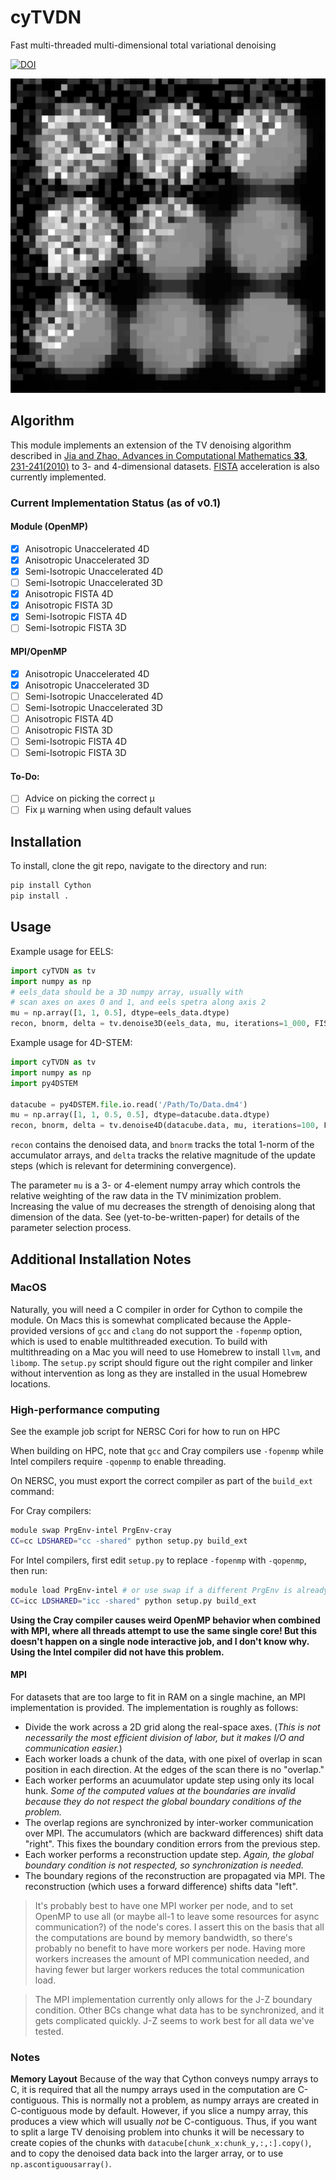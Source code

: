 # cyTVDN
Fast multi-threaded multi-dimensional total variational denoising

[![DOI](https://zenodo.org/badge/248416421.svg)](https://zenodo.org/badge/latestdoi/248416421)

![Image](cyTVDN.png)

## Algorithm
This module implements an extension of the TV denoising algorithm described in [Jia and Zhao, Advances in Computational Mathematics **33**, 231-241(2010)](https://link.springer.com/article/10.1007/s10444-009-9128-5) to 3- and 4-dimensional datasets. [FISTA](https://doi.org/10.1137/080716542) acceleration is also currently implemented.

### Current Implementation Status (as of v0.1)
#### Module (OpenMP)
- [x] Anisotropic Unaccelerated 4D
- [x] Anisotropic Unaccelerated 3D
- [x] Semi-Isotropic Unaccelerated 4D
- [ ] Semi-Isotropic Unaccelerated 3D
- [x] Anisotropic FISTA 4D
- [x] Anisotropic FISTA 3D
- [x] Semi-Isotropic FISTA 4D
- [ ] Semi-Isotropic FISTA 3D

#### MPI/OpenMP
- [x] Anisotropic Unaccelerated 4D
- [x] Anisotropic Unaccelerated 3D
- [ ] Semi-Isotropic Unaccelerated 4D
- [ ] Semi-Isotropic Unaccelerated 3D
- [ ] Anisotropic FISTA 4D
- [ ] Anisotropic FISTA 3D
- [ ] Semi-Isotropic FISTA 4D
- [ ] Semi-Isotropic FISTA 3D

#### To-Do:
- [ ] Advice on picking the correct &mu;
- [ ] Fix &mu; warning when using default values

## Installation
To install, clone the git repo, navigate to the directory and run:
```bash
pip install Cython
pip install .
```

## Usage
Example usage for EELS:
```python
import cyTVDN as tv
import numpy as np
# eels_data should be a 3D numpy array, usually with
# scan axes on axes 0 and 1, and eels spetra along axis 2
mu = np.array([1, 1, 0.5], dtype=eels_data.dtype)
recon, bnorm, delta = tv.denoise3D(eels_data, mu, iterations=1_000, FISTA=True, stopping_relative_change=0.05)
```

Example usage for 4D-STEM:
```python
import cyTVDN as tv
import numpy as np
import py4DSTEM

datacube = py4DSTEM.file.io.read('/Path/To/Data.dm4')
mu = np.array([1, 1, 0.5, 0.5], dtype=datacube.data.dtype)
recon, bnorm, delta = tv.denoise4D(datacube.data, mu, iterations=100, FISTA=True, stopping_relative_change=0.05)
```

`recon` contains the denoised data, and `bnorm` tracks the total 1-norm of the accumulator arrays, and `delta` tracks the relative magnitude of the update steps (which is relevant for determining convergence). 

The parameter `mu` is a 3- or 4-element numpy array which controls the relative weighting of the raw data in the TV minimization problem. Increasing the value of mu decreases the strength of denoising along that dimension of the data. See (yet-to-be-written-paper) for details of the parameter selection process. 

## Additional Installation Notes
### MacOS
Naturally, you will need a C compiler in order for Cython to compile the module. On Macs this is somewhat complicated because the Apple-provided versions of `gcc` and `clang` do not support the `-fopenmp` option, which is used to enable multithreaded execution. To build with multithreading on a Mac you will need to use Homebrew to install `llvm`, and `libomp`. The `setup.py` script should figure out the right compiler and linker without intervention as long as they are installed in the usual Homebrew locations. 

### High-performance computing
See the example job script for NERSC Cori for how to run on HPC

When building on HPC, note that `gcc` and Cray compilers use `-fopenmp` while Intel compilers require `-qopenmp` to enable threading.

On NERSC, you must export the correct compiler as part of the `build_ext` command:

For Cray compilers:
```bash
module swap PrgEnv-intel PrgEnv-cray
CC=cc LDSHARED="cc -shared" python setup.py build_ext
```
For Intel compilers, first edit `setup.py` to replace `-fopenmp` with `-qopenmp`, then run:
```bash
module load PrgEnv-intel # or use swap if a different PrgEnv is already loaded
CC=icc LDSHARED="icc -shared" python setup.py build_ext
```
**Using the Cray compiler causes weird OpenMP behavior when combined with MPI, where all threads attempt to use the same single core! But this doesn't happen on a single node interactive job, and I don't know why. Using the Intel compiler did not have this problem.**

#### MPI
For datasets that are too large to fit in RAM on a single machine, an MPI implementation is provided. The implementation is roughly as follows:
* Divide the work across a 2D grid along the real-space axes. (*This is not necessarily the most efficient division of labor, but it makes I/O and communication easier.*)
* Each worker loads a chunk of the data, with one pixel of overlap in scan position in each direction. At the edges of the scan there is no "overlap." 
* Each worker performs an acuumulator update step using only its local hunk. *Some of the computed values at the boundaries are invalid because they do not respect the global boundary conditions of the problem.*
* The overlap regions are synchronized by inter-worker communication over MPI. The accumulators (which are backward differences) shift data "right". This fixes the boundary condition errors from the previous step.
* Each worker performs a reconstruction update step. *Again, the global boundary condition is not respected, so synchronization is needed.*
* The boundary regions of the reconstruction are propagated via MPI. The reconstruction (which uses a forward difference) shifts data "left".

> It's probably best to have one MPI worker per node, and to set OpenMP to use all (or maybe all-1 to leave some resources for async communication?) of the node's cores. I assert this on the basis that all the computations are bound by memory bandwidth, so there's probably no benefit to have more workers per node. Having more workers increases the amount of MPI communication needed, and having fewer but larger workers reduces the total communication load.

>The MPI implementation currently only allows for the J-Z boundary condition. Other BCs change what data has to be synchronized, and it gets complicated quickly. J-Z seems to work best for all data we've tested. 

### Notes

**Memory Layout** Because of the way that Cython conveys numpy arrays to C, it is required that all the numpy arrays used in the computation are C-contiguous. This is normally not a problem, as numpy arrays are created in C-contiguous mode by default. However, if you slice a numpy array, this produces a view which will usually *not* be C-contiguous. Thus, if you want to split a large TV denoising problem into chunks it will be necessary to create copies of the chunks with `datacube[chunk_x:chunk_y,:,:].copy()`, and to copy the denoised data back into the larger array, or to use `np.ascontiguousarray()`.
